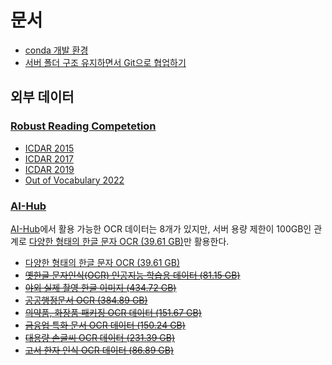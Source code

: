 # 문서

- [conda 개발 환경](./conda.md)
- [서버 폴더 구조 유지하면서 Git으로 협업하기](./git.md)

## 외부 데이터

### [Robust Reading Competetion](https://rrc.cvc.uab.es)

- [ICDAR 2015](./ICDAR2015.md)
- [ICDAR 2017](./ICDAR2017.md)
- [ICDAR 2019](./ICDAR2019.md)
- [Out of Vocabulary 2022](./Out-of-Vocabulary-2022.md)

### [AI-Hub](https://aihub.or.kr)

[AI-Hub](https://aihub.or.kr)에서 활용 가능한 OCR 데이터는 8개가 있지만, 서버 용량 제한이 100GB인 관계로 [다양한 형태의 한글 문자 OCR (39.61 GB)](https://aihub.or.kr/aihubdata/data/view.do?currMenu=115&topMenu=100&aihubDataSe=realm&dataSetSn=91)만 활용한다.

- [다양한 형태의 한글 문자 OCR (39.61 GB)](https://aihub.or.kr/aihubdata/data/view.do?currMenu=115&topMenu=100&aihubDataSe=realm&dataSetSn=91)
- ~~[옛한글 문자인식(OCR) 인공지능 학습용 데이터 (81.15 GB)](https://aihub.or.kr/aihubdata/data/view.do?currMenu=115&topMenu=100&aihubDataSe=realm&dataSetSn=504)~~
- ~~[야외 실제 촬영 한글 이미지 (434.72 GB)](https://aihub.or.kr/aihubdata/data/view.do?currMenu=115&topMenu=100&aihubDataSe=realm&dataSetSn=105)~~
- ~~[공공행정문서 OCR (384.89 GB)](https://aihub.or.kr/aihubdata/data/view.do?currMenu=115&topMenu=100&aihubDataSe=realm&dataSetSn=88)~~
- ~~[의약품, 화장품 패키징 OCR 데이터 (151.67 GB)](https://aihub.or.kr/aihubdata/data/view.do?currMenu=115&topMenu=100&aihubDataSe=realm&dataSetSn=633)~~
- ~~[금융업 특화 문서 OCR 데이터 (150.24 GB)](https://aihub.or.kr/aihubdata/data/view.do?currMenu=115&topMenu=100&aihubDataSe=realm&dataSetSn=632)~~
- ~~[대용량 손글씨 OCR 데이터 (231.39 GB)](https://aihub.or.kr/aihubdata/data/view.do?currMenu=115&topMenu=100&aihubDataSe=realm&dataSetSn=605)~~
- ~~[고서 한자 인식 OCR 데이터 (86.89 GB)](https://aihub.or.kr/aihubdata/data/view.do?currMenu=115&topMenu=100&aihubDataSe=realm&dataSetSn=603)~~
